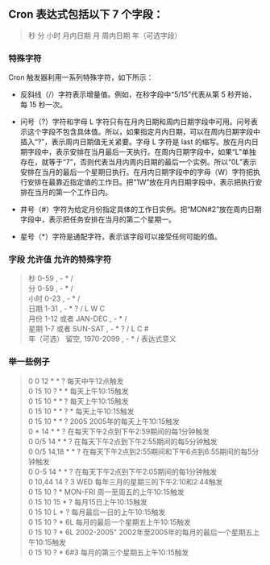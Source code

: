 ## Cron 表达式包括以下 7 个字段：
> 秒 分 小时 月内日期 月 周内日期 年（可选字段）

### 特殊字符
Cron 触发器利用一系列特殊字符，如下所示：

- 反斜线（/）字符表示增量值。例如，在秒字段中“5/15”代表从第 5 秒开始，每 15 秒一次。   

- 问号（?）字符和字母 L 字符只有在月内日期和周内日期字段中可用。问号表示这个字段不包含具体值。所以，如果指定月内日期，可以在周内日期字段中插入“?”，表示周内日期值无关紧要。字母 L 字符是 last 的缩写。放在月内日期字段中，表示安排在当月最后一天执行。在周内日期字段中，如果“L”单独存在，就等于“7”，否则代表当月内周内日期的最后一个实例。所以“0L”表示安排在当月的最后一个星期日执行。在月内日期字段中的字母（W）字符把执行安排在最靠近指定值的工作日。把“1W”放在月内日期字段中，表示把执行安排在当月的第一个工作日内。

- 井号（#）字符为给定月份指定具体的工作日实例。把“MON#2”放在周内日期字段中，表示把任务安排在当月的第二个星期一。 
  
- 星号（*）字符是通配字符，表示该字段可以接受任何可能的值。    

### 字段 允许值 允许的特殊字符 

>秒 0-59 , - * /    
>分 0-59 , - * /    
>小时 0-23 , - * /   
>日期 1-31 , - * ? / L W C   
>月份 1-12 或者 JAN-DEC , - * /   
>星期 1-7 或者 SUN-SAT , - * ? / L C #    
>年（可选） 留空, 1970-2099 , - * / 表达式意义   

### 举一些例子

> 0 0 12 * * ? 每天中午12点触发     
> 0 15 10 ? * * 每天上午10:15触发     
> 0 15 10 * * ? 每天上午10:15触发    
> 0 15 10 * * ? * 每天上午10:15触发    
> 0 15 10 * * ? 2005 2005年的每天上午10:15触发    
> 0 * 14 * * ? 在每天下午2点到下午2:59期间的每1分钟触发    
> 0 0/5 14 * * ? 在每天下午2点到下午2:55期间的每5分钟触发     
> 0 0/5 14,18 * * ? 在每天下午2点到2:55期间和下午6点到6:55期间的每5分钟触发     
> 0 0-5 14 * * ? 在每天下午2点到下午2:05期间的每1分钟触发     
> 0 10,44 14 ? 3 WED 每年三月的星期三的下午2:10和2:44触发    
> 0 15 10 ? * MON-FRI 周一至周五的上午10:15触发    
> 0 15 10 15 * ? 每月15日上午10:15触发    
> 0 15 10 L * ? 每月最后一日的上午10:15触发    
> 0 15 10 ? * 6L 每月的最后一个星期五上午10:15触发    
> 0 15 10 ? * 6L 2002-2005" 2002年至2005年的每月的最后一个星期五上午10:15触发    
> 0 15 10 ? * 6#3 每月的第三个星期五上午10:15触发   


